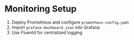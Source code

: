 # Monitoring Setup
1. Deploy Prometheus and configure `prometheus-config.yaml`
2. Import `grafana-dashboard.json` into Grafana
3. Use Fluentd for centralized logging
